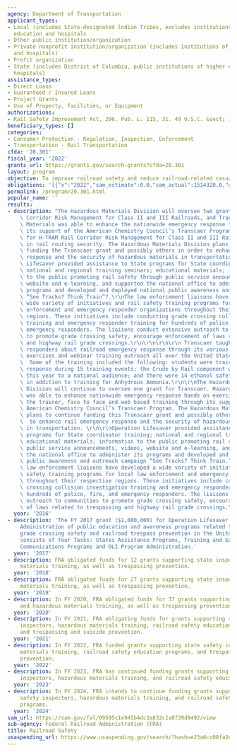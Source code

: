 ```yaml
---
agency: Department of Transportation
applicant_types:
- Local (includes State-designated lndian Tribes, excludes institutions of higher
  education and hospitals
- Other public institution/organization
- Private nonprofit institution/organization (includes institutions of higher education
  and hospitals)
- Profit organization
- State (includes District of Columbia, public institutions of higher education and
  hospitals)
assistance_types:
- Direct Loans
- Guaranteed / Insured Loans
- Project Grants
- Use of Property, Facilities, or Equipment
authorizations:
- Rail Safety Improvement Act, 206. Pub. L. 115, 31. 49 U.S.C. &sect; 103(i); 20105.
beneficiary_types: []
categories:
- Consumer Protection - Regulation, Inspection, Enforcement
- Transportation - Rail Transportation
cfda: '20.301'
fiscal_year: '2022'
grants_url: https://grants.gov/search-grants?cfda=20.301
layout: program
objective: To improve railroad safety and reduce railroad-related casualties and accidents.
obligations: '[{"x":"2022","sam_estimate":0.0,"sam_actual":1514320.0,"usa_spending_actual":-173890.31},{"x":"2023","sam_estimate":2000000.0,"sam_actual":0.0,"usa_spending_actual":1130992.98},{"x":"2024","sam_estimate":2000000.0,"sam_actual":0.0,"usa_spending_actual":1018432.83}]'
permalink: /program/20.301.html
popular_name: ''
results:
- description: "The Hazardous Materials Division will oversee two grants (H-TRAM Rail\
    \ Corridor Risk Management for Class II and III Railroads, and Transcaer. Hazardous\
    \ Materials was able to enhance the nationwide emergency response training through\
    \ its support of the American Chemistry Council’s Transcaer Program. The grant\
    \ for H-TRAM Rail Corridor Risk Management for Class II and III Railroads assists\
    \ in rail routing security. The Hazardous Materials Division plans to continue\
    \ funding the Transcaer grant and possibly others in order to enhance rail emergency\
    \ response and the security of hazardous materials in transportation.\r\nOperation\
    \ Lifesaver provided assistance to State programs for State coordinator training;\
    \ national and regional training seminars; educational materials; information\
    \ to the public promoting rail safety through public service announcements, videos,\
    \ website and e-learning, and supported the national office to administer its\
    \ programs and developed and deployed national public awareness and outreach campaign\
    \ “See Tracks? Think Train”?.\r\nThe law enforcement liaisons have developed a\
    \ wide variety of initiatives and rail safety training programs for local law\
    \ enforcement and emergency responder organizations throughout their respective\
    \ regions. These initiatives include conducting grade crossing collision investigation\
    \ training and emergency responder training for hundreds of police, fire, and\
    \ emergency responders. The liaisons conduct extensive outreach to communities\
    \ to promote grade crossing safety, encourage enforcement of laws related to trespassing\
    \ and highway rail grade crossings.\r\n\r\n\r\n\r\n Transcaer taught 49,999 emergency\
    \ responders about railroad emergency response through its various face to face\
    \ exercises and webinar training outreach all over the United States in 2016.\
    \  Some of the training included the following: students were trained in Chlorine\
    \ response during 15 training events; the Crude by Rail component was rolled out\
    \ this year to a national audience; and there were 14 ethanol safety seminars\
    \ in addition to training for Anhydrous Ammonia.\r\n\r\nThe Hazardous Materials\
    \ Division will continue to oversee one grant for Transcaer. Hazardous Materials\
    \ was able to enhance nationwide emergency response hands on exercises, train\
    \ the trainer, face to face and web based training through its support of the\
    \ American Chemistry Council’s Transcaer Program. The Hazardous Materials Division\
    \ plans to continue funding this Transcaer grant and possibly others in order\
    \  to enhance rail emergency response and the security of hazardous materials\
    \ in transportation. \r\n\r\nOperation Lifesaver provided assistance to State\
    \ programs for State coordinator training; national and regional training seminars;\
    \ educational materials; information to the public promoting rail safety through\
    \ public service announcements, videos, website and e-learning, and supported\
    \ the national office to administer its programs and developed and deployed national\
    \ public awareness and outreach campaign “See Tracks? Think Train.”\r\n\r\nThe\
    \ law enforcement liaisons have developed a wide variety of initiatives and rail\
    \ safety training programs for local law enforcement and emergency responder organizations\
    \ throughout their respective regions. These initiatives include conducting grade\
    \ crossing collision investigation training and emergency responder training for\
    \ hundreds of police, fire, and emergency responders. The liaisons conduct extensive\
    \ outreach to communities to promote grade crossing safety, encourage enforcement\
    \ of laws related to trespassing and highway rail grade crossings.\r\n"
  year: '2016'
- description: 'The FY 2017 grant ($1,000,000) for Operation Lifesaver supports OLI
    Administration of public education and awareness programs related to highway-rail
    grade crossing safety and railroad trespass prevention in the United States, and
    consists of four Tasks: States Assistance Programs, Training and Education Programs,
    Communications Programs and OLI Program Administration.'
  year: '2017'
- description: FRA obligated funds for 12 grants supporting state inspector and hazardous
    materials training, as well as trespassing prevention.
  year: '2018'
- description: FRA obligated funds for 27 grants supporting state inspector and hazardous
    materials training, as well as trespassing prevention.
  year: '2019'
- description: In FY 2020, FRA obligated funds for 37 grants supporting state inspector
    and hazardous materials training, as well as trespassing prevention.
  year: '2020'
- description: In FY 2021, FRA obligating funds for grants supporting state safety
    inspectors, hazardous materials training, railroad safety education programs,
    and trespassing and suicide prevention.
  year: '2021'
- description: In FY 2022, FRA funded grants supporting state safety inspectors, hazardous
    materials training, railroad safety education programs, and trespassing and suicide
    prevention.
  year: '2022'
- description: In FY 2023, FRA has continued funding grants supporting state safety
    inspectors, hazardous materials training, and railroad safety education programs.
  year: '2023'
- description: In FY 2024, FRA intends to continue funding grants supporting state
    safety inspectors, hazardous materials training, and railroad safety education
    programs.
  year: '2024'
sam_url: https://sam.gov/fal/09595c1e945b4dc3a832c1a8f39d8492/view
sub-agency: Federal Railroad Administration (FRA)
title: Railroad Safety
usaspending_url: https://www.usaspending.gov/search/?hash=e23a6cc08fa2edcd5c9028bd1c8c1320
---
```

